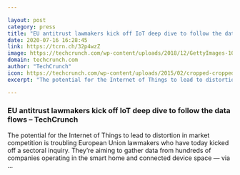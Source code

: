 ```yaml
---

layout: post
category: press
title: "EU antitrust lawmakers kick off IoT deep dive to follow the data flows"
date: 2020-07-16 16:28:45
link: https://tcrn.ch/32p4wzZ
image: https://techcrunch.com/wp-content/uploads/2018/12/GettyImages-1007730862-1.jpg?w=632
domain: techcrunch.com
author: "TechCrunch"
icon: https://techcrunch.com/wp-content/uploads/2015/02/cropped-cropped-favicon-gradient.png?w=180
excerpt: "The potential for the Internet of Things to lead to distortion in market competition is troubling European Union lawmakers who have today kicked off a sectoral inquiry. They’re aiming to gather data from hundreds of companies operating in the smart home and connected device space — via …"

---
```


### EU antitrust lawmakers kick off IoT deep dive to follow the data flows – TechCrunch

The potential for the Internet of Things to lead to distortion in market competition is troubling European Union lawmakers who have today kicked off a sectoral inquiry. They’re aiming to gather data from hundreds of companies operating in the smart home and connected device space — via …
